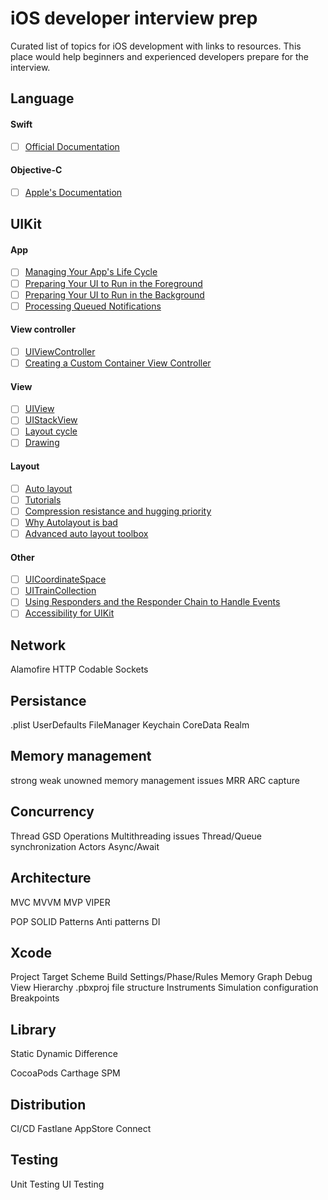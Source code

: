 # iOS developer interview prep

Curated list of topics  for iOS development with links to resources. This place would help beginners and experienced developers prepare for the interview.

## Language
#### Swift
- [ ] [Official Documentation](https://swift.org/documentation/)
#### Objective-C
- [ ] [Apple's Documentation](https://developer.apple.com/library/archive/documentation/Cocoa/Conceptual/ProgrammingWithObjectiveC/Introduction/Introduction.html)

## UIKit
#### App
- [ ] [Managing Your App's Life Cycle](https://developer.apple.com/documentation/uikit/app_and_environment/managing_your_app_s_life_cycle)
- [ ] [Preparing Your UI to Run in the Foreground](https://developer.apple.com/documentation/uikit/app_and_environment/scenes/preparing_your_ui_to_run_in_the_foreground)
- [ ] [Preparing Your UI to Run in the Background](https://developer.apple.com/documentation/uikit/app_and_environment/scenes/preparing_your_ui_to_run_in_the_background)
- [ ] [Processing Queued Notifications](https://developer.apple.com/documentation/uikit/app_and_environment/scenes/preparing_your_ui_to_run_in_the_foreground/processing_queued_notifications)

#### View controller
- [ ] [UIViewController](https://developer.apple.com/documentation/uikit/uiviewcontroller)
- [ ] [Creating a Custom Container View Controller](https://developer.apple.com/documentation/uikit/view_controllers/creating_a_custom_container_view_controller)

#### View
- [ ] [UIView](https://developer.apple.com/documentation/uikit/uiview)
- [ ] [UIStackView](https://developer.apple.com/documentation/uikit/uistackview)
- [ ] [Layout cycle](https://tech.gc.com/demystifying-ios-layout/)
- [ ] [Drawing](https://developer.apple.com/documentation/uikit/drawing)

#### Layout
- [ ] [Auto layout](https://developer.apple.com/library/archive/documentation/UserExperience/Conceptual/AutolayoutPG/index.html)
- [ ] [Tutorials](https://developer.apple.com/tutorials/app-dev-training/setting-constraints-with-auto-layout)
- [ ] [Compression resistance and hugging priority](https://abhimuralidharan.medium.com/ios-content-hugging-and-content-compression-resistance-priorities-476fb5828ef)
- [ ] [Why Autolayout is bad](https://pilky.me/optimising-auto-layout/)
- [ ] [Advanced auto layout toolbox](https://www.objc.io/issues/3-views/advanced-auto-layout-toolbox/)

#### Other
- [ ] [UICoordinateSpace](https://developer.apple.com/documentation/uikit/uicoordinatespace)
- [ ] [UITrainCollection](https://developer.apple.com/documentation/uikit/uitraitcollection)
- [ ] [Using Responders and the Responder Chain to Handle Events](https://developer.apple.com/documentation/uikit/touches_presses_and_gestures/using_responders_and_the_responder_chain_to_handle_events)
- [ ] [Accessibility for UIKit](https://developer.apple.com/documentation/uikit/accessibility_for_uikit)

## Network
Alamofire
HTTP
Codable
Sockets

## Persistance
.plist
UserDefaults
FileManager
Keychain
CoreData
Realm


## Memory management
strong weak unowned
memory management issues
MRR
ARC
capture

## Concurrency
Thread
GSD
Operations
Multithreading issues
Thread/Queue synchronization
Actors
Async/Await

## Architecture
MVC
MVVM
MVP
VIPER

POP
SOLID
Patterns
Anti patterns
DI

## Xcode
Project
Target
Scheme
Build Settings/Phase/Rules
Memory Graph
Debug View Hierarchy
.pbxproj file structure
Instruments
Simulation configuration
Breakpoints

## Library
Static
Dynamic
Difference

CocoaPods
Carthage
SPM

## Distribution
CI/CD
Fastlane
AppStore Connect

## Testing
Unit Testing
UI Testing
